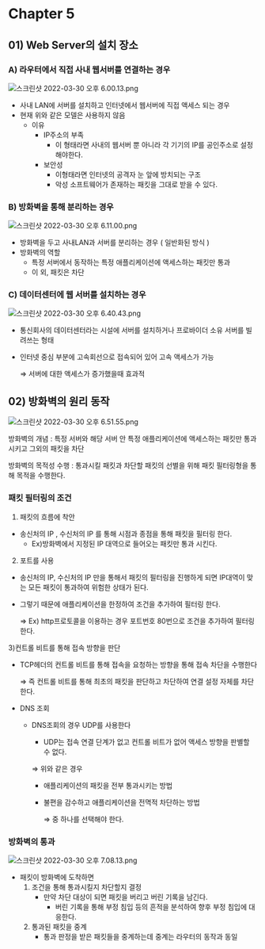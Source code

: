 # Chapter 5

## 01) Web Server의 설치 장소

### A) 라우터에서 직접 사내 웹서버를 연결하는 경우

![스크린샷 2022-03-30 오후 6.00.13.png](https://s3-us-west-2.amazonaws.com/secure.notion-static.com/7c93d4d3-3b0f-46de-ad2f-6d89f90beea3/스크린샷_2022-03-30_오후_6.00.13.png)

- 사내 LAN에 서버를 설치하고 인터넷에서 웹서버에 직접 액세스 되는 경우
- 현재 위와 같은 모델은 사용하지 않음
    - 이유
        - IP주소의 부족
            - 이 형태라면 사내의 웹서버 뿐 아니라 각 기기의 IP를 공인주소로 설정해야한다.
        - 보안성
            - 이형태라면 인터넷의 공격자 눈 앞에 방치되는 구조
            - 악성 소프트웨어가 존재하는 패킷을 그대로 받을 수 있다.
            

### B) 방화벽을 통해 분리하는 경우

![스크린샷 2022-03-30 오후 6.11.00.png](https://s3-us-west-2.amazonaws.com/secure.notion-static.com/22fd26ef-319e-4a9f-94d8-d52536ee1d80/스크린샷_2022-03-30_오후_6.11.00.png)

- 방화벽을 두고 사내LAN과 서버를 분리하는 경우 ( 일반화된 방식 )
- 방화벽의 역할
    - 특정 서버에서 동작하는 특정 애플리케이션에 액세스하는 패킷만 통과
    - 이 외, 패킷은 차단
    

### C) 데이터센터에 웹 서버를 설치하는 경우

![스크린샷 2022-03-30 오후 6.40.43.png](https://s3-us-west-2.amazonaws.com/secure.notion-static.com/6e30631f-c1b4-417a-a484-0f910fc67225/스크린샷_2022-03-30_오후_6.40.43.png)

- 통신회사의 데이터센터라는 시설에 서버를 설치하거나 프로바이더 소유 서버를 빌려쓰는 형태
- 인터넷 중심 부분에 고속회선으로 접속되어 있어 고속 액세스가 가능
    
    ⇒ 서버에 대한 액세스가 증가했을때 효과적 
    

## 02) 방화벽의 원리 동작

![스크린샷 2022-03-30 오후 6.51.55.png](https://s3-us-west-2.amazonaws.com/secure.notion-static.com/138b2843-6741-4a01-986b-464416f9de6d/스크린샷_2022-03-30_오후_6.51.55.png)

방화벽의 개념 : 특정 서버와 해당 서버 안 특정 애플리케이션에 액세스하는 패킷만 통과시키고 그외의 패킷을 차단

방화벽의 목적성 수행 : 통과시킬 패킷과 차단할 패킷의 선별을 위해 패킷 필터링형을 통해 목적을 수행한다.

### 패킷 필터링의 조건

1) 패킷의 흐름에 착안

- 송신처의 IP , 수신처의 IP 를 통해 시점과 종점을 통해 패킷을 필터링 한다.
    - Ex)방화벽에서 지정된 IP 대역으로 들어오는 패킷만 통과 시킨다.
    

2) 포트를 사용

- 송신처의 IP, 수신처의 IP 만을 통해서 패킷의 필터링을 진행하게 되면 IP대역이 맞는 모든 패킷이 통과하여 위험한 상태가 된다.
- 그렇기 때문에 애플리케이션을 한정하여 조건을 추가하여 필터링 한다.
    
    ⇒ Ex) http프로토콜을 이용하는 경우 포트번호 80번으로 조건을 추가하여 필터링 한다.
    

3)컨트롤 비트를 통해 접속 방향을 판단

- TCP헤더의 컨트롤 비트를 통해 접속을 요청하는 방향을 통해 접속 차단을 수행한다
    
    ⇒ 즉 컨트롤 비트를 통해 최초의 패킷을 판단하고 차단하여 연결 설정 자체를 차단한다.
    
- DNS 조회
    - DNS조회의 경우 UDP를 사용한다
        - UDP는 접속 연결 단계가 없고 컨트롤 비트가 없어 액세스 방향을 판별할 수 없다.
        
        ⇒ 위와 같은 경우 
        
        - 애플리케이션의 패킷을 전부 통과시키는 방법
        - 불편을 감수하고 애플리케이션을 전멱적 차단하는 방법
            
            ⇒ 중 하나를 선택해야 한다.
            
        

### 방화벽의 통과

![스크린샷 2022-03-30 오후 7.08.13.png](https://s3-us-west-2.amazonaws.com/secure.notion-static.com/314b656d-04dc-4140-afa0-1e05a219ea0a/스크린샷_2022-03-30_오후_7.08.13.png)

- 패킷이 방화벽에 도착하면
    1. 조건을 통해 통과시킬지 차단할지 결정
        - 만약 차단 대상이 되면 패킷을 버리고 버린 기록을 남긴다.
            - 버린 기록을 통해 부정 침입 등의 흔적을 분석하여 향후 부정 침입에 대응한다.
    2. 통과된 패킷을 중계
        - 통과 판정을 받은 패킷들을 중계하는데 중계는 라우터의 동작과 동일